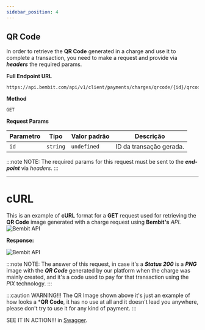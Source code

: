 ```yaml
---
sidebar_position: 4
---
```


## QR Code

In order to retrieve the **QR Code** generated in a charge and use it to complete a transaction, you need to make a request and provide via ***headers*** the required params.

**Full Endpoint URL**
```
https://api.bembit.com/api/v1/client/payments/charges/qrcode/{id}/qrcode.png
``` 

**Method**

```
GET
```

**Request Params**

| Parametro | Tipo | Valor padrão | Descrição |
| --------- | ---- | ------------ | --------- |
| `id` | `string` | `undefined` | ID da transação gerada. |


:::note NOTE:
The required params for this request must be sent to the ***end-point*** via *headers*.
:::

______________

# cURL

This is an example of **cURL** format for a **GET** request used for retrieving the **QR Code** image generated with a charge request using **Bembit's** *API*.
![Bembit API](/img/bembit_api_qrCode_curl.png "cURL")

**Response:**

![Bembit API](/img/qrCode_example.png "QR Code")

:::note NOTE:
The answer of this request, in case it's a ***Status 200*** is a ***PNG*** image with the ***QR Code*** generated by our platform when the charge was mainly created, and it's a code used to pay for that transaction using the *PIX* technology.
:::

:::caution WARNING!!!
The QR Image shown above it's just an example of how looks a ***QR Code**, it has no use at all and it doesn't lead you anywhere, please don't try to use it for any kind of payment.
:::

SEE IT IN ACTION!!! in [Swagger](https://api.bembit.com/docs/#/BemPix/get_client_payments_charges_qrcode__id__qrcode_png).